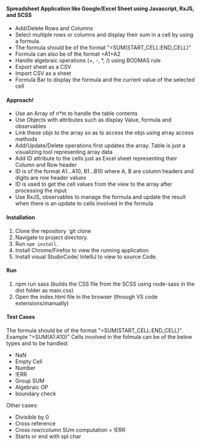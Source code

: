 

#### Spreadsheet Application like Google/Excel Sheet using Javascript, RxJS, and SCSS

  - Add/Delete Rows and Columns 
  - Select multiple rows or columns and display their sum in a cell by using a formula. 
  - The formula should be of the format "=SUM(START_CELL:END_CELL)"
  - Formula can also be of the format =A1+A2 
  - Handle algebraic operations (+, -, *, /) using BODMAS rule
  - Export sheet as a CSV
  - Import CSV as a sheet
  - Formula Bar to display the formula and the current value of the selected cell 

#### Approach!
  - Use an Array of n*m to handle the table contents
  - Use Objects with attributes such as display Value, formula and observables
  - Link these objs to the array so as to access the objs using array access methods
  - Add/Update/Delete operations first updates the array. Table is just a visualizing tool representing array data
  - Add ID attribute to the cells just as Excel sheet representing their Column and Row header  
  - ID is of the format A1...A10, B1...B10 where A, B are column headers and digits are row header values
  - ID is used to get the cell values from the view to the array after processing the input
  - Use RxJS, observables to manage the formula and update the result when there is an update to cells involved in the formula
  

#### Installation
1. Clone the repository `git clone
2. Navigate to project directory.
3. Run `npm install`.
4. Install Chrome/Firefox to view the running application
5. Install visual StudioCode/ IntelliJ to view to source Code.



#### Run
1. npm run sass (builds the CSS file from the SCSS using node-sass in the dist folder as main.css)
2. Open the index.html file in the browser (through VS code extensions/manually)


#### Test Cases
The formula should be of the format "=SUM(START_CELL:END_CELL)". Example "=SUM(A1:A10)"
Cells involved in the folmula can be of the below types and to be handled:
  - NaN
  - Empty Cell
  - Number
  - !ERR
  - Group SUM
  - Algebraic OP
  - boundary check

 Other cases:
  - Divisible by 0
  - Cross reference
  - Cross row/column SUm computation = !ERR
  - Starts or end with spl char
